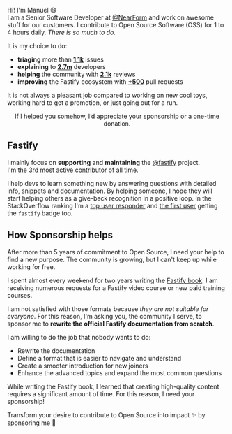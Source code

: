 Hi! I'm Manuel 😄  
I am a Senior Software Developer at [@NearForm](https://github.com/nearform) and work on awesome stuff for our customers.
I contribute to Open Source Software (OSS) for 1 to 4 hours daily. _There is so much to do._

It is my choice to do:

- **triaging** more than [**1.1k**](https://github.com/search?q=involves%3Aeomm+org%3Afastify+is%3Aclosed&type=issues) issues
- **explaining** to [**2.7m**](https://stackoverflow.com/users/3309466/manuel-spigolon?tab=profile) developers
- **helping** the community with [**2.1k**](https://github.com/search?q=involves%3Aeomm+org%3Afastify&type=pullrequests) reviews
- **improving** the Fastify ecosystem with [**+500**](https://github.com/search?q=author%3Aeomm+org%3Afastify+is%3Aclosed&type=pullrequests) pull requests

It is not always a pleasant job compared to working on new cool toys, working hard to get a promotion, or just going out for a run.

<div align="center">If I helped you somehow, I’d appreciate your sponsorship or a one-time donation.</div>

## Fastify

I mainly focus on **supporting** and **maintaining** the [@fastify](https://github.com/fastify) project.  
I'm the [3rd most active contributor](https://github.com/fastify/fastify/graphs/contributors) of all time.

I help devs to learn something new by answering questions with detailed info, snippets and documentation.
By helping someone, I hope they will start helping others as a give-back recognition in a positive loop.
In the StackOverflow ranking I'm a [top user responder](https://stackoverflow.com/tags/fastify/topusers) and [the first user](https://data.stackexchange.com/stackoverflow/query/1454297/users-with-badges-for-skills?SkillName=fastify) getting the `fastify` badge too.

## How Sponsorship helps

After more than 5 years of commitment to Open Source, I need your help to find a new purpose.
The community is growing, but I can't keep up while working for free.

I spent almost every weekend for two years writing the [Fastify book](https://backend.cafe/the-fastify-book-is-out).
I am receiving numerous requests for a Fastify video course or new paid training courses.

I am not satisfied with those formats because _they are not suitable for everyone_.
For this reason, I'm asking you, the community I serve, to sponsor me to **rewrite the official Fastify documentation from scratch**.

I am willing to do the job that nobody wants to do:

- Rewrite the documentation
- Define a format that is easier to navigate and understand
- Create a smooter introduction for new joiners
- Enhance the advanced topics and expand the most common questions

While writing the Fastify book, I learned that creating high-quality content requires a significant amount of time.
For this reason, I need your sponsorship!

Transform your desire to contribute to Open Source into impact ✨ by sponsoring me 💸

